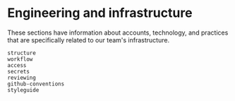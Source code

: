 # Engineering and infrastructure

These sections have information about accounts, technology, and practices that are specifically related to our team's infrastructure.

```{toctree}
structure
workflow
access
secrets
reviewing
github-conventions
styleguide
```
